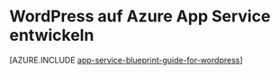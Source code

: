 <properties 
    pageTitle="WordPress auf Azure App Service entwickeln" 
    description="Lernen Sie die Best Practices für die Entwicklung und Skalierung WordPress Azure." 
    keywords="App Service, Azure app Service, Skala Wordpress skalierbare Wordpress, Wordpress"
    services="app-service" 
    documentationCenter="" 
    authors="sunbuild" 
    manager="wpickett" 
    editor=""/>

<tags 
    ms.service="app-service" 
    ms.workload="na" 
    ms.tgt_pltfrm="na" 
    ms.devlang="na" 
    ms.topic="article" 
    ms.date="02/26/2016" 
    ms.author="sunbuild"/>

# <a name="developing-wordpress-on-azure-app-service"></a>WordPress auf Azure App Service entwickeln

[AZURE.INCLUDE [app-service-blueprint-guide-for-wordpress](../../includes/app-service-blueprint-guide-for-wordpress.md)]